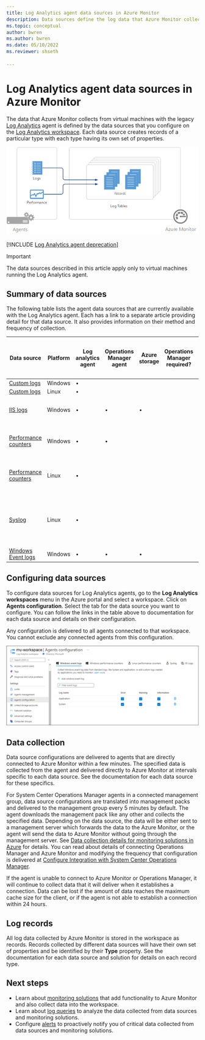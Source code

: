 ```yaml
---
title: Log Analytics agent data sources in Azure Monitor
description: Data sources define the log data that Azure Monitor collects from agents and other connected sources.  This article describes the concept of how Azure Monitor uses data sources, explains the details of how to configure them, and provides a summary of the different data sources available.
ms.topic: conceptual
author: bwren
ms.author: bwren
ms.date: 05/10/2022
ms.reviewer: shseth

---
```


# Log Analytics agent data sources in Azure Monitor
The data that Azure Monitor collects from virtual machines with the legacy [Log Analytics](./log-analytics-agent.md) agent is defined by the data sources that you configure on the [Log Analytics workspace](../logs/data-platform-logs.md).   Each data source creates records of a particular type with each type having its own set of properties.

![Log data collection](media/agent-data-sources/overview.png)

[!INCLUDE [Log Analytics agent deprecation](../../../includes/log-analytics-agent-deprecation.md)]

> [!IMPORTANT]
> The data sources described in this article apply only to virtual machines running the Log Analytics agent. 

## Summary of data sources
The following table lists the agent data sources that are currently available with the Log Analytics agent.  Each has a link to a separate article providing detail for that data source.   It also provides information on their method and frequency of collection. 


| Data source | Platform | Log analytics agent | Operations Manager agent | Azure storage | Operations Manager required? | Operations Manager agent data sent via management group | Collection frequency |
| --- | --- | --- | --- | --- | --- | --- | --- |
| [Custom logs](data-sources-custom-logs.md) | Windows |&#8226; |  | |  |  | on arrival |
| [Custom logs](data-sources-custom-logs.md) | Linux   |&#8226; |  | |  |  | on arrival |
| [IIS logs](data-sources-iis-logs.md) | Windows |&#8226; |&#8226; |&#8226; |  |  |depends on Log File Rollover setting |
| [Performance counters](data-sources-performance-counters.md) | Windows |&#8226; |&#8226; |  |  |  |as scheduled, minimum of 10 seconds |
| [Performance counters](data-sources-performance-counters.md) | Linux |&#8226; |  |  |  |  |as scheduled, minimum of 10 seconds |
| [Syslog](data-sources-syslog.md) | Linux |&#8226; |  |  |  |  |from Azure storage: 10 minutes; from agent: on arrival |
| [Windows Event logs](data-sources-windows-events.md) |Windows |&#8226; |&#8226; |&#8226; |  |&#8226; | on arrival |


## Configuring data sources
To configure data sources for Log Analytics agents, go to the **Log Analytics workspaces** menu in the Azure portal and select a workspace. Click on **Agents configuration**. Select the tab for the data source you want to configure. You can follow the links in the table above to documentation for each data source and details on their configuration.

Any configuration is delivered to all agents connected to that workspace.  You cannot exclude any connected agents from this configuration.

[![Configure Windows events](media/agent-data-sources/configure-events.png)](media/agent-data-sources/configure-events.png#lightbox)



## Data collection
Data source configurations are delivered to agents that are directly connected to Azure Monitor within a few minutes.  The specified data is collected from the agent and delivered directly to Azure Monitor at intervals specific to each data source.  See the documentation for each data source for these specifics.

For System Center Operations Manager agents in a connected management group, data source configurations are translated into management packs and delivered to the management group every 5 minutes by default.  The agent downloads the management pack like any other and collects the specified data. Depending on the data source, the data will be either sent to a management server which forwards the data to the Azure Monitor, or the agent will send the data to Azure Monitor without going through the management server. See [Data collection details for monitoring solutions in Azure](../monitor-reference.md) for details.  You can read about details of connecting Operations Manager and Azure Monitor and modifying the frequency that configuration is delivered at [Configure Integration with System Center Operations Manager](./om-agents.md).

If the agent is unable to connect to Azure Monitor or Operations Manager, it will continue to collect data that it will deliver when it establishes a connection.  Data can be lost if the amount of data reaches the maximum cache size for the client, or if the agent is not able to establish a connection within 24 hours.

## Log records
All log data collected by Azure Monitor is stored in the workspace as records.  Records collected by different data sources will have their own set of properties and be identified by their **Type** property.  See the documentation for each data source and solution for details on each record type.

## Next steps
* Learn about [monitoring solutions](../insights/solutions.md) that add functionality to Azure Monitor and also collect data into the workspace.
* Learn about [log queries](../logs/log-query-overview.md) to analyze the data collected from data sources and monitoring solutions.  
* Configure [alerts](../alerts/alerts-overview.md) to proactively notify you of critical data collected from data sources and monitoring solutions.
